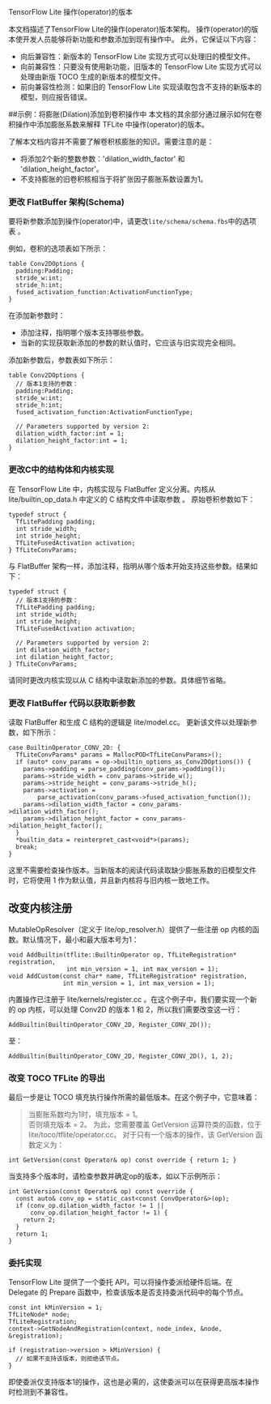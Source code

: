 TensorFlow Lite 操作(operator)的版本

本文档描述了TensorFlow Lite的操作(operator)版本架构。 操作(operator)的版本使开发人员能够将新功能和参数添加到现有操作中。 此外，它保证以下内容：

* 向后兼容性：新版本的 TensorFlow Lite 实现方式可以处理旧的模型文件。
* 向前兼容性：只要没有使用新功能，旧版本的 TensorFlow Lite 实现方式可以处理由新版 TOCO 生成的新版本的模型文件。 
* 前向兼容性检测：如果旧的 TensorFlow Lite 实现读取包含不支持的新版本的模型，则应报告错误。

##示例：将膨胀(Dilation)添加到卷积操作中
本文档的其余部分通过展示如何在卷积操作中添加膨胀系数来解释 TFLite 中操作(operator)的版本。

了解本文档内容并不需要了解卷积核膨胀的知识。需要注意的是：

* 将添加2个新的整数参数：'dilation_width_factor' 和 'dilation_height_factor'。  
* 不支持膨胀的旧卷积核相当于将扩张因子膨胀系数设置为1。

### 更改 FlatBuffer 架构(Schema)

要将新参数添加到操作(operator)中，请更改`lite/schema/schema.fbs`中的选项表 。

例如，卷积的选项表如下所示：

```
table Conv2DOptions {
  padding:Padding;
  stride_w:int;
  stride_h:int;
  fused_activation_function:ActivationFunctionType;
}
```

在添加新参数时：

* 添加注释，指明哪个版本支持哪些参数。
* 当新的实现获取新添加的参数的默认值时，它应该与旧实现完全相同。

添加新参数后，参数表如下所示：

```
table Conv2DOptions {
  // 版本1支持的参数：
  padding:Padding;
  stride_w:int;
  stride_h:int;
  fused_activation_function:ActivationFunctionType;

  // Parameters supported by version 2:
  dilation_width_factor:int = 1;
  dilation_height_factor:int = 1;
}
```

### 更改C中的结构体和内核实现

在 TensorFlow Lite 中，内核实现与 FlatBuffer 定义分离。内核从 lite/builtin_op_data.h 中定义的 C 结构文件中读取参数 。
原始卷积参数如下：
```
typedef struct {
  TfLitePadding padding;
  int stride_width;
  int stride_height;
  TfLiteFusedActivation activation;
} TfLiteConvParams;
```
与 FlatBuffer 架构一样，添加注释，指明从哪个版本开始支持这些参数。结果如下：
```
typedef struct {
  // 版本1支持的参数：
  TfLitePadding padding;
  int stride_width;
  int stride_height;
  TfLiteFusedActivation activation;

  // Parameters supported by version 2:
  int dilation_width_factor;
  int dilation_height_factor;
} TfLiteConvParams;
```
请同时更改内核实现以从 C 结构中读取新添加的参数。具体细节省略。
### 更改 FlatBuffer 代码以获取新参数

读取 FlatBuffer 和生成 C 结构的逻辑是 lite/model.cc。
更新该文件以处理新参数，如下所示：
```
case BuiltinOperator_CONV_2D: {
  TfLiteConvParams* params = MallocPOD<TfLiteConvParams>();
  if (auto* conv_params = op->builtin_options_as_Conv2DOptions()) {
    params->padding = parse_padding(conv_params->padding());
    params->stride_width = conv_params->stride_w();
    params->stride_height = conv_params->stride_h();
    params->activation =
        parse_activation(conv_params->fused_activation_function());
    params->dilation_width_factor = conv_params->dilation_width_factor();
    params->dilation_height_factor = conv_params->dilation_height_factor();
  }
  *builtin_data = reinterpret_cast<void*>(params);
  break;
}
```
这里不需要检查操作版本。当新版本的阅读代码读取缺少膨胀系数的旧模型文件时，它将使用 1 作为默认值，并且新内核将与旧内核一致地工作。
## 改变内核注册
MutableOpResolver（定义于 lite/op_resolver.h）提供了一些注册 op 内核的函数。默认情况下，最小和最大版本号为1：
```
void AddBuiltin(tflite::BuiltinOperator op, TfLiteRegistration* registration,
                int min_version = 1, int max_version = 1);
void AddCustom(const char* name, TfLiteRegistration* registration,
               int min_version = 1, int max_version = 1);
```
内置操作已注册于 lite/kernels/register.cc 。在这个例子中，我们要实现一个新的 op 内核，可以处理 Conv2D 的版本 1 和 2，所以我们需要改变这一行：
```
AddBuiltin(BuiltinOperator_CONV_2D, Register_CONV_2D());
```
至：
```
AddBuiltin(BuiltinOperator_CONV_2D, Register_CONV_2D(), 1, 2);
```

### 改变 TOCO TFLite 的导出

最后一步是让 TOCO 填充执行操作所需的最低版本。在这个例子中，它意味着：
> 当膨胀系数均为1时，填充版本 = 1。                                                                       
> 否则填充版本 = 2。
为此，您需要覆盖 GetVersion 运算符类的函数，位于                                                           
lite/toco/tflite/operator.cc。
对于只有一个版本的操作，该 GetVersion 函数定义为：
```
int GetVersion(const Operator& op) const override { return 1; }
```

当支持多个版本时，请检查参数并确定op的版本，如以下示例所示：

```
int GetVersion(const Operator& op) const override {
  const auto& conv_op = static_cast<const ConvOperator&>(op);
  if (conv_op.dilation_width_factor != 1 ||
      conv_op.dilation_height_factor != 1) {
    return 2;
  }
  return 1;
}
```

### 委托实现

TensorFlow Lite 提供了一个委托 API，可以将操作委派给硬件后端。在 Delegate 的 Prepare 函数中，检查该版本是否支持委派代码中的每个节点。
```
const int kMinVersion = 1;
TfLiteNode* node;
TfLiteRegistration;
context->GetNodeAndRegistration(context, node_index, &node, &registration);

if (registration->version > kMinVersion) {
  // 如果不支持该版本，则拒绝该节点。
}
```
即使委派仅支持版本1的操作，这也是必需的，这使委派可以在获得更高版本操作时检测到不兼容性。
